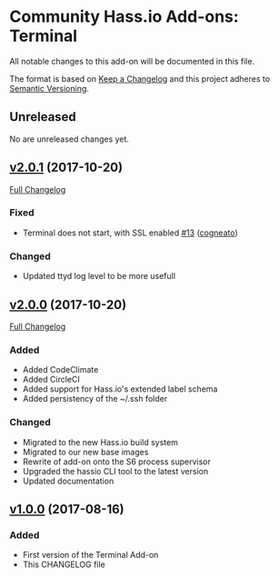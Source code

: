 # Community Hass.io Add-ons: Terminal

All notable changes to this add-on will be documented in this file.

The format is based on [Keep a Changelog][keep-a-changelog]
and this project adheres to [Semantic Versioning][semantic-versioning].

## Unreleased

No are unreleased changes yet.

## [v2.0.1][v2.0.1] (2017-10-20)

[Full Changelog][v2.0.0-v2.0.1]

### Fixed

- Terminal does not start, with SSL enabled [#13][13] ([cogneato][])

### Changed

- Updated ttyd log level to be more usefull

## [v2.0.0][v2.0.0] (2017-10-20)

[Full Changelog][v1.0.0-v2.0.0]

### Added

- Added CodeClimate
- Added CircleCI
- Added support for Hass.io's extended label schema
- Added persistency of the ~/.ssh folder

### Changed

- Migrated to the new Hass.io build system
- Migrated to our new base images
- Rewrite of add-on onto the S6 process supervisor
- Upgraded the hassio CLI tool to the latest version
- Updated documentation

## [v1.0.0][v1.0.0] (2017-08-16)

### Added

- First version of the Terminal Add-on
- This CHANGELOG file

[13]: https://github.com/hassio-addons/addon-terminal/issues/13
[cogneato]: https://github.com/cogneato
[keep-a-changelog]: http://keepachangelog.com/en/1.0.0/
[semantic-versioning]: http://semver.org/spec/v2.0.0.html
[v1.0.0-v2.0.0]: https://github.com/hassio-addons/addon-terminal/compare/v1.0.0...v2.0.0
[v1.0.0]: https://github.com/hassio-addons/addon-terminal/tree/v1.0.0
[v2.0.0-v2.0.1]: https://github.com/hassio-addons/addon-terminal/compare/v2.0.0...v2.0.1
[v2.0.0]: https://github.com/hassio-addons/addon-terminal/tree/v2.0.0
[v2.0.1]: https://github.com/hassio-addons/addon-terminal/tree/v2.0.1
